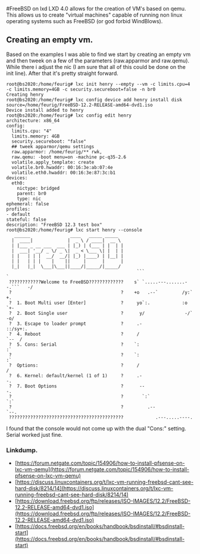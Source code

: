 #FreeBSD on lxd
LXD 4.0 allows for the creation of VM's based on qemu. This allows us to create  "virtual machines" capable of running non linux operating systems such as FreeBSD (or god forbid WindBlows).

## Creating an empty vm.
Based on the examples I was able to find we start by creating an empty vm and then tweek on a few of the parameters (raw.apparmor and raw.qemu). While there i adjust the nic (I am sure that all of this could be done on the init line). After that it's pretty straight forward.

```
root@bs2020:/home/feurig# lxc init henry --empty --vm -c limits.cpu=4 -c limits.memory=4GB -c security.secureboot=false -n br0
Creating henry
root@bs2020:/home/feurig# lxc config device add henry install disk source=/home/feurig/FreeBSD-12.2-RELEASE-amd64-dvd1.iso
Device install added to henry
root@bs2020:/home/feurig# lxc config edit henry 
architecture: x86_64
config:
  limits.cpu: "4"
  limits.memory: 4GB
  security.secureboot: "false"
  ## tweek apparmor/qemu settings
  raw.apparmor: /home/feurig/** rwk,
  raw.qemu: -boot menu=on -machine pc-q35-2.6
  volatile.apply_template: create
  volatile.br0.hwaddr: 00:16:3e:ab:07:4e
  volatile.eth0.hwaddr: 00:16:3e:87:3c:b1
devices:
  eth0:
    nictype: bridged
    parent: br0
    type: nic
ephemeral: false
profiles:
- default
stateful: false
description: "FreeBSD 12.3 test box"
root@bs2020:/home/feurig# lxc start henry --console
   ______               ____   _____ _____  
  |  ____|             |  _ \ / ____|  __ \ 
  | |___ _ __ ___  ___ | |_) | (___ | |  | |
  |  ___| '__/ _ \/ _ \|  _ < \___ \| |  | |
  | |   | | |  __/  __/| |_) |____) | |__| |
  | |   | | |    |    ||     |      |      |
  |_|   |_|  \___|\___||____/|_____/|_____/ 
                                                 ```                        `
 ????????????Welcome to FreeBSD?????????????    s` `.....---.......--.```   -/
 ?                                         ?    +o   .--`         /y:`      +.
 ?  1. Boot Multi user [Enter]             ?     yo`:.            :o      `+-
 ?  2. Boot Single user                    ?      y/               -/`   -o/
 ?  3. Escape to loader prompt             ?     .-                  ::/sy+:.
 ?  4. Reboot                              ?     /                     `--  /
 ?  5. Cons: Serial                        ?    `:                          :`
 ?                                         ?    `:                          :`
 ?  Options:                               ?     /                          /
 ?  6. Kernel: default/kernel (1 of 1)     ?     .-                        -.
 ?  7. Boot Options                        ?      --                      -.
 ?                                         ?       `:`                  `:`
 ?                                         ?         .--             `--.
 ???????????????????????????????????????????            .---.....----.

```
I found that the console would not come up with the dual "Cons:" setting. Serial worked just fine.

### Linkdump.

* [https://forum.netgate.com/topic/154906/how-to-install-pfsense-on-lxc-vm-qemu](https://forum.netgate.com/topic/154906/how-to-install-pfsense-on-lxc-vm-qemu)
* [https://discuss.linuxcontainers.org/t/lxc-vm-running-freebsd-cant-see-hard-disk/8214/14](https://discuss.linuxcontainers.org/t/lxc-vm-running-freebsd-cant-see-hard-disk/8214/14)
* [https://download.freebsd.org/ftp/releases/ISO-IMAGES/12.2/FreeBSD-12.2-RELEASE-amd64-dvd1.iso](https://download.freebsd.org/ftp/releases/ISO-IMAGES/12.2/FreeBSD-12.2-RELEASE-amd64-dvd1.iso)
* [https://docs.freebsd.org/en/books/handbook/bsdinstall/#bsdinstall-start](https://docs.freebsd.org/en/books/handbook/bsdinstall/#bsdinstall-start)